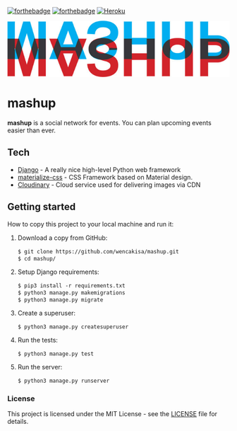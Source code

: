 [![forthebadge](http://forthebadge.com/images/badges/made-with-python.svg)](http://forthebadge.com)
[![forthebadge](http://forthebadge.com/images/badges/ages-18.svg)](http://forthebadge.com)
[![Heroku](https://heroku-badge.herokuapp.com/?app=mashup-platform&style=flat)](http://mashup-platform.herokuapp.com/)

![Logo](https://raw.githubusercontent.com/wencakisa/mashup/master/static/images/mashup_logo.jpg)

# mashup

**mashup** is a social network for events. You can plan upcoming events easier than ever.


## Tech

* [Django](https://github.com/django/django) - A really nice high-level Python web framework
* [materialize-css](https://github.com/Dogfalo/materialize) - CSS Framework based on Material design.
* [Cloudinary](https://github.com/cloudinary/pycloudinary) - Cloud service used for delivering images via CDN


## Getting started

How to copy this project to your local machine and run it:

1. Download a copy from GitHub:

    ```
    $ git clone https://github.com/wencakisa/mashup.git
    $ cd mashup/
    ```

2. Setup Django requirements:

    ```
    $ pip3 install -r requirements.txt
    $ python3 manage.py makemigrations
    $ python3 manage.py migrate
    ```

3. Create a superuser:

    ```
    $ python3 manage.py createsuperuser
    ```

4. Run the tests:

    ```
    $ python3 manage.py test
    ```

5. Run the server:

    ```
    $ python3 manage.py runserver
    ```


### License

This project is licensed under the MIT License - see the [LICENSE](LICENSE) file for details.